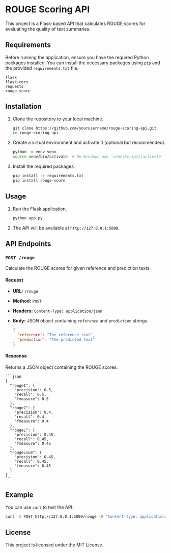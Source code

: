 
# ROUGE Scoring API

This project is a Flask-based API that calculates ROUGE scores for evaluating the quality of text summaries.

## Requirements

Before running the application, ensure you have the required Python packages installed. You can install the necessary packages using `pip` and the provided `requirements.txt` file.

```text
flask
flask-cors
requests
rouge-score
```

## Installation

1. Clone the repository to your local machine.

    ```bash
    git clone https://github.com/yourusername/rouge-scoring-api.git
    cd rouge-scoring-api
    ```

2. Create a virtual environment and activate it (optional but recommended).

    ```bash
    python -m venv venv
    source venv/bin/activate  # On Windows use `venv\Scripts\activate`
    ```

3. Install the required packages.

    ```bash
    pip install -r requirements.txt
    pip install rouge-score
    ```

## Usage

1. Run the Flask application.

    ```bash
    python app.py
    ```

2. The API will be available at `http://127.0.0.1:5000`.

## API Endpoints

### `POST /rouge`

Calculate the ROUGE scores for given reference and prediction texts.

#### Request

- **URL:** `/rouge`
- **Method:** `POST`
- **Headers:** `Content-Type: application/json`
- **Body:** JSON object containing `reference` and `prediction` strings.

    ```json
    {
      "reference": "The reference text",
      "prediction": "The predicted text"
    }
    ```

#### Response

Returns a JSON object containing the ROUGE scores.

    ```json
    {
      "rouge1": {
        "precision": 0.5,
        "recall": 0.5,
        "fmeasure": 0.5
      },
      "rouge2": {
        "precision": 0.4,
        "recall": 0.4,
        "fmeasure": 0.4
      },
      "rougeL": {
        "precision": 0.45,
        "recall": 0.45,
        "fmeasure": 0.45
      },
      "rougeLsum": {
        "precision": 0.45,
        "recall": 0.45,
        "fmeasure": 0.45
      }
    }
    ```

## Example

You can use `curl` to test the API.

```bash
curl -X POST http://127.0.0.1:5000/rouge -H "Content-Type: application/json" -d '{"reference": "The reference text", "prediction": "The predicted text"}'
```

## License

This project is licensed under the MIT License.

